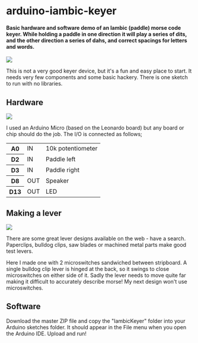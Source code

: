 # arduino-iambic-keyer

#### Basic hardware and software demo of an Iambic (paddle) morse code keyer. While holding a paddle in one direction it will play a series of dits, and the other direction a series of dahs, and correct spacings for letters and words.

<img src="https://github.com/xigco/arduino-iambic-keyer/raw/master/assets/prototype.jpg">

This is not a very good keyer device, but it's a fun and easy place to start. It needs very few components and some basic hackery. There is one sketch to run with no libraries.

## Hardware
<img src="https://github.com/xigco/arduino-iambic-keyer/raw/master/assets/breadboard.png">

I used an Arduino Micro (based on the Leonardo board) but any board or chip should do the job. The I/O is connected as follows;
<table>
<tr><th>A0</th><td>IN</td><td>10k potentiometer</td></tr>
<tr><th>D2</th><td>IN</td><td>Paddle left</td></tr>
<tr><th>D3</th><td>IN</td><td>Paddle right</td></tr>
<tr><th>D8</th><td>OUT</td><td>Speaker</td></tr>
<tr><th>D13</th><td>OUT</td><td>LED</td></tr>
</table>

## Making a lever
<img src="https://github.com/xigco/arduino-iambic-keyer/raw/master/assets/prototype-keyer.jpg">

There are some great lever designs available on the web - have a search. Paperclips, bulldog clips, saw blades or machined metal parts make good test levers.

Here I made one with 2 microswitches sandwiched between stripboard. A single bulldog clip lever is hinged at the back, so it swings to close microswitches on either side of it. Sadly the lever needs to move quite far making it difficult to accurately describe morse! My next design won't use microswitches.

## Software
Download the master ZIP file and copy the "IambicKeyer" folder into your Arduino sketches folder. It should appear in the File menu when you open the Arduino IDE. Upload and run!
